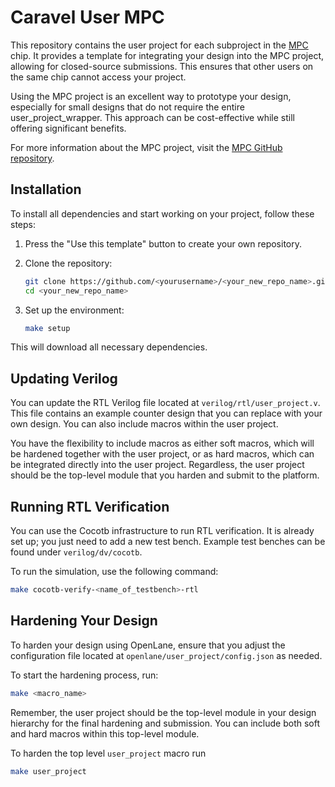 # Caravel User MPC

This repository contains the user project for each subproject in the [MPC](https://github.com/efabless/mpc) chip. It provides a template for integrating your design into the MPC project, allowing for closed-source submissions. This ensures that other users on the same chip cannot access your project.

Using the MPC project is an excellent way to prototype your design, especially for small designs that do not require the entire user_project_wrapper. This approach can be cost-effective while still offering significant benefits.

For more information about the MPC project, visit the [MPC GitHub repository](https://github.com/efabless/mpc).

## Installation

To install all dependencies and start working on your project, follow these steps:

1. Press the "Use this template" button to create your own repository.
2. Clone the repository:
   ```bash
   git clone https://github.com/<yourusername>/<your_new_repo_name>.git
   cd <your_new_repo_name>
   ```

3. Set up the environment:
   ```bash
   make setup
   ```

This will download all necessary dependencies.

## Updating Verilog

You can update the RTL Verilog file located at `verilog/rtl/user_project.v`. This file contains an example counter design that you can replace with your own design. You can also include macros within the user project.

You have the flexibility to include macros as either soft macros, which will be hardened together with the user project, or as hard macros, which can be integrated directly into the user project. Regardless, the user project should be the top-level module that you harden and submit to the platform.

## Running RTL Verification

You can use the Cocotb infrastructure to run RTL verification. It is already set up; you just need to add a new test bench. Example test benches can be found under `verilog/dv/cocotb`.

To run the simulation, use the following command:
```bash
make cocotb-verify-<name_of_testbench>-rtl
```

## Hardening Your Design

To harden your design using OpenLane, ensure that you adjust the configuration file located at `openlane/user_project/config.json` as needed.

To start the hardening process, run:
```bash
make <macro_name>
```

Remember, the user project should be the top-level module in your design hierarchy for the final hardening and submission. You can include both soft and hard macros within this top-level module.

To harden the top level `user_project` macro run
```bash
make user_project
```

